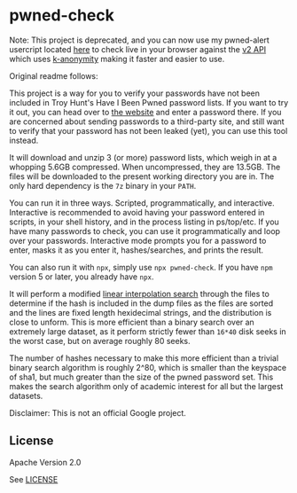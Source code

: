 pwned-check
===========

Note: This project is deprecated, and you can now use my pwned-alert usercript
located [here][userscript] to check live in your browser against the 
[v2 API][api] which uses [k-anonymity][k-anonymity-ref] making it faster and
easier to use.

Original readme follows:

This project is a way for you to verify your passwords have not been included in
Troy Hunt's Have I Been Pwned password lists. If you want to try it out, you can
head over to [the website][website] and enter a
password there. If you are concerned about sending passwords to a third-party
site, and still want to verify that your password has not been leaked (yet), you
can use this tool instead.

It will download and unzip 3 (or more) password lists, which weigh in at a
whopping 5.6GB compressed. When uncompressed, they are 13.5GB. The files will be
downloaded to the present working directory you are in. The only hard dependency
is the `7z` binary in your `PATH`.

You can run it in three ways. Scripted, programmatically, and interactive.
Interactive is recommended to avoid having your password entered in scripts, in
your shell history, and in the process listing in ps/top/etc. If you have many
passwords to check, you can use it programmatically and loop over your
passwords. Interactive mode prompts you for a password to enter, masks it as you
enter it, hashes/searches, and prints the result.

You can also run it with `npx`, simply use `npx pwned-check`. If you have `npm`
version 5 or later, you already have `npx`.

It will perform a modified [linear interpolation search][wiki] through the
files to determine if the hash is included in the dump files as the files are
sorted and the lines are fixed length hexidecimal strings, and the distribution
is close to unform. This is more efficient than a binary search over an
extremely large dataset, as it perform strictly fewer than `16*40` disk seeks
in the worst case, but on average roughly 80 seeks.

The number of hashes necessary to make this more efficient than a trivial
binary search algorithm is roughly 2^80, which is smaller than the keyspace
of sha1, but much greater than the size of the pwned password set. This makes
the search algorithm only of academic interest for all but the largest
datasets.


Disclaimer: This is not an official Google project.

## License

Apache Version 2.0

See [LICENSE](LICENSE)

[api]: https://haveibeenpwned.com/API/v2
[userscript]: https://github.gregcochard.com/pwned-check/pwned-alert.user.js
[k-anonymity-ref]: https://www.troyhunt.com/enhancing-pwned-passwords-privacy-by-exclusively-supporting-anonymity/
[website]: https://haveibeenpwned.com/Passwords
[wiki]: https://en.wikipedia.org/wiki/Interpolation_search
